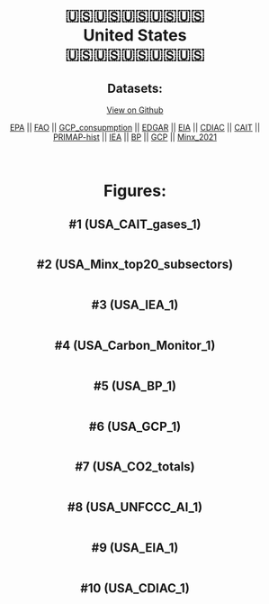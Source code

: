 
<center>
<h1 align="center">
🇺🇸🇺🇸🇺🇸🇺🇸🇺🇸
<br>
United States
<br>
🇺🇸🇺🇸🇺🇸🇺🇸🇺🇸
</h1>
<h2>Datasets:</h2>
<p><a href="https://github.com/dquintani/GreenhouseData/tree/master/country_data/USA_United States/data">View on Github</a>
<br></p><p><a href="data/USA_EPA.csv">EPA</a> || <a href="data/USA_FAO.csv">FAO</a> || <a href="data/USA_GCP_consupmption.csv">GCP_consupmption</a> || <a href="data/USA_EDGAR.csv">EDGAR</a> || <a href="data/USA_EIA.csv">EIA</a> || <a href="data/USA_CDIAC.csv">CDIAC</a> || <a href="data/USA_CAIT.csv">CAIT</a> || <a href="data/USA_PRIMAP-hist.csv">PRIMAP-hist</a> || <a href="data/USA_IEA.csv">IEA</a> || <a href="data/USA_BP.csv">BP</a> || <a href="data/USA_GCP.csv">GCP</a> || <a href="data/USA_Minx_2021.csv">Minx_2021</a></p><p><br></p>
<h1>Figures:</h1><h2>#1 (USA_CAIT_gases_1)</h2>
<p><img alt="" src="figures/USA_CAIT_gases_1.png" /></p><h2>#2 (USA_Minx_top20_subsectors)</h2>
<p><img alt="" src="figures/USA_Minx_top20_subsectors.png" /></p><h2>#3 (USA_IEA_1)</h2>
<p><img alt="" src="figures/USA_IEA_1.png" /></p><h2>#4 (USA_Carbon_Monitor_1)</h2>
<p><img alt="" src="figures/USA_Carbon_Monitor_1.png" /></p><h2>#5 (USA_BP_1)</h2>
<p><img alt="" src="figures/USA_BP_1.png" /></p><h2>#6 (USA_GCP_1)</h2>
<p><img alt="" src="figures/USA_GCP_1.png" /></p><h2>#7 (USA_CO2_totals)</h2>
<p><img alt="" src="figures/USA_CO2_totals.png" /></p><h2>#8 (USA_UNFCCC_AI_1)</h2>
<p><img alt="" src="figures/USA_UNFCCC_AI_1.png" /></p><h2>#9 (USA_EIA_1)</h2>
<p><img alt="" src="figures/USA_EIA_1.png" /></p><h2>#10 (USA_CDIAC_1)</h2>
<p><img alt="" src="figures/USA_CDIAC_1.png" /></p>